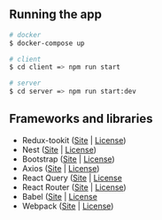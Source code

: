 ## Running the app

```bash
# docker
$ docker-compose up

# client
$ cd client => npm run start

# server
$ cd server => npm run start:dev
```

## Frameworks and libraries

-   Redux-tookit ([Site](https://redux-toolkit.js.org/) | [License](https://github.com/reduxjs/redux-toolkit/blob/master/LICENSE))
-   Nest ([Site](https://nestjs.com/) | [License](https://github.com/nestjs/nest/blob/master/LICENSE))
-   Bootstrap ([Site](https://getbootstrap.com/) | [License](https://github.com/twbs/bootstrap/blob/main/LICENSE))
-   Axios ([Site](https://axios-http.com/) | [License](https://github.com/axios/axios/blob/v1.x/LICENSE))
-   React Query ([Site](https://tanstack.com/query/v4) | [License](https://github.com/query/blob/main/LICENSE)
-   React Router ([Site](https://reactrouter.com/en/main) | [License](https://github.com/remix-run/react-router))
-   Babel ([Site](https://babeljs.io/) | [License](https://github.com/babel/babel/blob/main/LICENSE)
-   Webpack ([Site](https://webpack.js.org/) | [License](https://github.com/webpack/webpack/blob/main/LICENSE))
